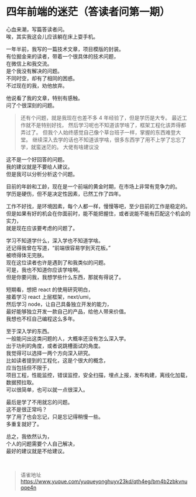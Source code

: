 # 四年前端的迷茫（答读者问第一期）
心血来潮，写篇答读者问。  
唉，其实我这会儿应该躺在床上耍手机。

一年半前，我写的一篇技术文章，项目模版的封装。  
有位掘金来的读者，带着一个很具体的技术问题，  
在微信上和我交流。  
是个我没有解决的问题。  
不同时空，却有了相同的困惑。  
不过现在的我，劝他放弃。

他说看了我的文章，特别有感触。  
问了个很深刻的问题。

> 还有个问题，就是我现在也差不多 4 年经验了，但是学历是大专。
> 最近工作就不是特别好找，
> 然后学习呢也不知道该学啥了，框架工程化该弄得都弄过了。
> 但我个人始终感觉自己像个草台班子一样，掌握的东西难登大堂。
> 继续深入去学的话也不知道该学啥，很多东西学了用不上学了忘忘了学，就蛮迷茫的。
> 大佬有啥建议没

这不是一个好回答的问题。  
我的建议就是不要给人建议。  
但是我可以分析分析这个问题。

目前的年龄和工龄，现在是一个前端的黄金时期，在市场上非常有竞争力的。  
学历是硬伤，但不是决定性因素，已然工作了四年。

工作不好找，是环境因素，每个人都一样，慢慢等吧，至少目前的工作是稳定的。  
但是如果有好的机会在你面前时，能不能把握住，或者说能不能有匹配这个机会的实力，  
就是现在应该要考虑的问题了。

学习不知道学什么，深入学也不知道学啥。  
还记得我曾在写道，“前端很容易学到天花板。”  
被喷得体无完肤。  
现在这位读者也许是遇到了和我类似的问题。  
可是，我也不知道你应该学啥啊。  
但是你要问我，我想学些什么东西，那就有得说了。

短期看，想把 react 的使用研究明白，  
接着学习 react 上层框架，next/umi，  
然后学习 node，让自己具备独立开发的能力，  
最好能够独立开发一款自己的产品，给他人带来价值。  
我想也不枉自己编程这么多年。

至于深入学的东西。  
一般能问出这类问题的人，大概率还没有怎么深入学。  
出于功利的角度，或者说跳槽面试的角度。  
我觉得可以选择一两个方向深入研究。  
比如读者提到的工程化，这是个很大的概念，  
应当包括但不限于，  
项目工程，性能监控，错误监控，安全扫描，埋点上报，发布构建，离线化加载，数据预拉取。  
可以很简单，也可以就一点很深入。

最后是学了不用就忘的问题。  
这不是很正常吗？  
学了用了也会忘记，只是忘记得稍慢一些。  
多重复就好了。

总之，我依然认为，  
个人的问题需要个人自己解决，  
最好的建议就是不给建议。

<br>
  
> 语雀地址 https://www.yuque.com/yuqueyonghuyv23kd/qth4eg/bm4b2zbkvnuqqe4n
